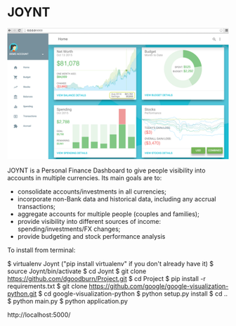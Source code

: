 # JOYNT

![Alt text](https://github.com/dgoodburn/Project/blob/master/Demo_Screenshot.png "Demo")

JOYNT is a Personal Finance Dashboard to give people visibility into accounts in multiple currencies. Its main goals are to:
- consolidate accounts/investments in all currencies;
- incorporate non-Bank data and historical data, including any accrual transactions;
- aggregate accounts for multiple people (couples and families);
- provide visibility into different sources of income: spending/investments/FX changes;
- provide budgeting and stock performance analysis


To install from terminal:

$ virtualenv Joynt ("pip install virtualenv" if you don't already have it)
$ source Joynt/bin/activate
$ cd Joynt
$ git clone https://github.com/dgoodburn/Project.git
$ cd Project
$ pip install -r requirements.txt
$ git clone https://github.com/google/google-visualization-python.git
$ cd google-visualization-python
$ python setup.py install
$ cd ..
$ python main.py
$ python application.py

http://localhost:5000/
